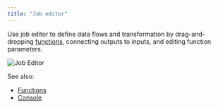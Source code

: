 ```yaml
---
title: "Job editor"
---
```


Use job editor to define data flows and transformation by drag-and-dropping
[functions](../datagrok/concepts/functions/functions.md), connecting outputs to inputs, and editing function parameters.

![Job Editor](../uploads/features/recipe-editor.png "Job Editor")

See also:

* [Functions](../datagrok/concepts/functions/functions.md)
* [Console](../datagrok/navigation/navigation.md#console)
